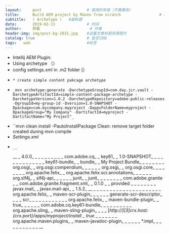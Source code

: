 ```yaml
---
layout:     post   				    # 使用的布局（不需要改）
title:      Build AEM project by Maven from scratch 				# 标题 
subtitle:   ( Archetype )   #副标题
date:       2019-02-13 				# 时间
author:     转载 						# 作者
header-img: img/post-bg-2015.jpg 	#这篇文章标题背景图片
catalog: true 						# 是否归档
tags:	web							#标签
---
```


* Intellij AEM Plugin: 
* Using archetype         （）
* config settings.xml in .m2 folder (）
*     * create simple content pakcage archetype
*     _mvn archetype:generate -DarchetypeGroupId=com.day.jcr.vault -DarchetypeArtifactId=simple-content-package-archetype -DarchetypeVersion=1.0.2 -DarchetypeRepository=adobe-public-releases -DgroupId=my-group-id -Dversion=1.0-SNAPSHOT -Dpackage=com.mycompany.myproject -DappsFolderName=myproject -DpackageGroup="My Company" -DartifactId=myproject -DartifactName="My Project"_
* ``mvn clean install -PautoInstallPackage Clean: remove target folder created during mvn compile
* _Settings.xml_
*     __
    __
    _    4.0.0_
    _    _
    _    _
    _    _
    _    _
    _        com.adobe.cq_
    _        key61_
    _        1.0-SNAPSHOT_
    _    _
    _ _
    _    _
    _    _
    _    _
    _ _
    _    key61-bundle_
    _    bundle_
    _    My Project Bundle_
    _ _
    _    _
    _        _
    _            org.osgi_
    _            org.osgi.compendium_
    _        _
    _        _
    _            org.osgi_
    _            org.osgi.core_
    _        _
    _                 _
    _        _
    _            org.apache.felix_
    _            org.apache.felix.scr.annotations_
    _        _
    _        _
    _            org.slf4j_
    _            slf4j-api_
    _        _
    _        _
    _            junit_
    _            junit_
    _        _
    _             _
    _             _
    _            com.adobe.granite _
    _            com.adobe.granite.fragment.xml_
    _            0.1.0 _
    _            provided _
    _        _
    _         _
    _        _
    _    javax.mail_
    _    javax.mail-api_
    _    1.5.2_
    __
    _         _
    _        _
    _    _
    _ _
    _    _
    _    _
    _    _
    _    _
    _        _
    _            _
    _                org.apache.felix_
    _                maven-scr-plugin_
    _                _
    _                    _
    _                        generate-scr-descriptor_
    _                        _
    _                            scr_
    _                        _
    _                    _
    _                _
    _            _
    _            _
    _                org.apache.felix_
    _                maven-bundle-plugin_
    _                true_
    _                _
    _                    _
    _                        com.adobe.cq.key61-bundle_
    _                    _
    _                _
    _            _
    _            _
    _                org.apache.sling_
    _                maven-sling-plugin_
    _                _
    _                    [__http://_][3]_${crx.host}:${crx.port}/apps/myproject/install_
    _                    true_
    _                _
    _            _
    _            _
    _                org.apache.maven.plugins_
    _                maven-javadoc-plugin_
    _                 _
    _                    _
    _                        *.impl_
    _                    _
    _                 _
    _            _
    _        _
    _    _
    __
